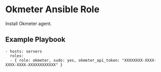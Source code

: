 Okmeter Ansible Role
========

Install Okmeter agent.


Example Playbook
--------------

```
- hosts: servers
  roles:
  - { role: okmeter, sudo: yes, okmeter_api_token: "XXXXXXXX-XXXX-XXXX-XXXX-XXXXXXXXXXXX" }
```
